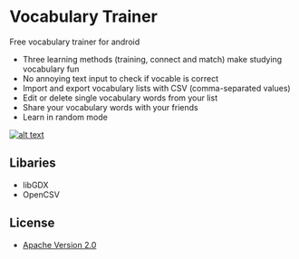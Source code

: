 # Vocabulary Trainer

Free vocabulary trainer for android

* Three learning methods (training, connect and match) make studying vocabulary fun
* No annoying text input to check if vocable is correct
* Import and export vocabulary lists with CSV (comma-separated values)
* Edit or delete single vocabulary words from your list
* Share your vocabulary words with your friends
* Learn in random mode

[![alt text](http://developer.android.com/images/brand/en_app_rgb_wo_60.png "Download Vocabulary Trainer from the Play Store")](https://play.google.com/store/apps/details?id=de.trilobytese.vocab)

## Libaries

* libGDX
* OpenCSV

## License

* [Apache Version 2.0](http://www.apache.org/licenses/LICENSE-2.0.html)